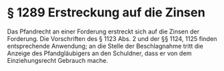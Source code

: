 # § 1289 Erstreckung auf die Zinsen
Das Pfandrecht an einer Forderung erstreckt sich auf die Zinsen der Forderung. Die Vorschriften des § 1123 Abs. 2 und der §§ 1124, 1125 finden entsprechende Anwendung; an die Stelle der Beschlagnahme tritt die Anzeige des Pfandgläubigers an den Schuldner, dass er von dem Einziehungsrecht Gebrauch mache.